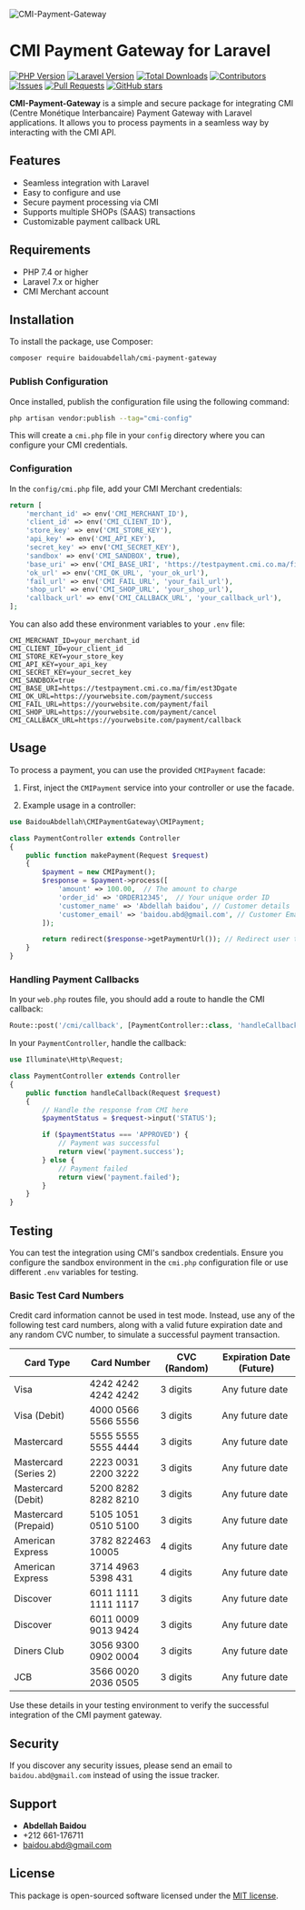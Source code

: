 

![CMI-Payment-Gateway](https://raw.githubusercontent.com/baidou5/CMI-Payment-Gateway/main/cmi.jpg)

# CMI Payment Gateway for Laravel

[![PHP Version](https://img.shields.io/badge/PHP-%3E%3D7.4-blue.svg)](https://www.php.net/)
[![Laravel Version](https://img.shields.io/badge/Laravel-%3E%3D7.0-orange.svg)](https://laravel.com/)
[![Total Downloads](https://img.shields.io/packagist/dt/baidouabdellah/cmi-payment-gateway)](https://packagist.org/packages/baidouabdellah/cmi-payment-gateway)
[![Contributors](https://img.shields.io/github/contributors/baidou5/CMI-Payment-Gateway.svg)](https://github.com/baidou5/CMI-Payment-Gateway/graphs/contributors)
[![Issues](https://img.shields.io/github/issues/baidou5/CMI-Payment-Gateway.svg)](https://github.com/baidou5/CMI-Payment-Gateway/issues)
[![Pull Requests](https://img.shields.io/github/issues-pr/baidou5/CMI-Payment-Gateway.svg)](https://github.com/baidou5/CMI-Payment-Gateway/pulls)
[![GitHub stars](https://img.shields.io/github/stars/baidou5/CMI-Payment-Gateway.svg?style=social)](https://github.com/baidou5/CMI-Payment-Gateway/stargazers)


**CMI-Payment-Gateway** is a simple and secure package for integrating CMI (Centre Monétique Interbancaire) Payment Gateway with Laravel applications. It allows you to process payments in a seamless way by interacting with the CMI API.

## Features

- Seamless integration with Laravel
- Easy to configure and use
- Secure payment processing via CMI
- Supports multiple SHOPs (SAAS) transactions
- Customizable payment callback URL

## Requirements

- PHP 7.4 or higher
- Laravel 7.x or higher
- CMI Merchant account

## Installation

To install the package, use Composer:

```bash
composer require baidouabdellah/cmi-payment-gateway
```

### Publish Configuration

Once installed, publish the configuration file using the following command:

```bash
php artisan vendor:publish --tag="cmi-config"
```

This will create a `cmi.php` file in your `config` directory where you can configure your CMI credentials.

### Configuration

In the `config/cmi.php` file, add your CMI Merchant credentials:

```php
return [
    'merchant_id' => env('CMI_MERCHANT_ID'),
    'client_id' => env('CMI_CLIENT_ID'),
    'store_key' => env('CMI_STORE_KEY'),
    'api_key' => env('CMI_API_KEY'),
    'secret_key' => env('CMI_SECRET_KEY'),
    'sandbox' => env('CMI_SANDBOX', true),
    'base_uri' => env('CMI_BASE_URI', 'https://testpayment.cmi.co.ma/fim/est3Dgate'),
    'ok_url' => env('CMI_OK_URL', 'your_ok_url'),
    'fail_url' => env('CMI_FAIL_URL', 'your_fail_url'),
    'shop_url' => env('CMI_SHOP_URL', 'your_shop_url'),
    'callback_url' => env('CMI_CALLBACK_URL', 'your_callback_url'),
];
```

You can also add these environment variables to your `.env` file:

```env
CMI_MERCHANT_ID=your_merchant_id
CMI_CLIENT_ID=your_client_id
CMI_STORE_KEY=your_store_key
CMI_API_KEY=your_api_key
CMI_SECRET_KEY=your_secret_key
CMI_SANDBOX=true
CMI_BASE_URI=https://testpayment.cmi.co.ma/fim/est3Dgate
CMI_OK_URL=https://yourwebsite.com/payment/success
CMI_FAIL_URL=https://yourwebsite.com/payment/fail
CMI_SHOP_URL=https://yourwebsite.com/payment/cancel
CMI_CALLBACK_URL=https://yourwebsite.com/payment/callback
```

## Usage

To process a payment, you can use the provided `CMIPayment` facade:

1. First, inject the `CMIPayment` service into your controller or use the facade.

2. Example usage in a controller:

```php
use BaidouAbdellah\CMIPaymentGateway\CMIPayment;

class PaymentController extends Controller
{
    public function makePayment(Request $request)
    {
        $payment = new CMIPayment();
        $response = $payment->process([
            'amount' => 100.00,  // The amount to charge
            'order_id' => 'ORDER12345',  // Your unique order ID
            'customer_name' => 'Abdellah baidou', // Customer details
            'customer_email' => 'baidou.abd@gmail.com', // Customer Email
        ]);

        return redirect($response->getPaymentUrl()); // Redirect user to CMI payment page
    }
}
```

### Handling Payment Callbacks

In your `web.php` routes file, you should add a route to handle the CMI callback:

```php
Route::post('/cmi/callback', [PaymentController::class, 'handleCallback'])->name('cmi.callback');
```

In your `PaymentController`, handle the callback:

```php
use Illuminate\Http\Request;

class PaymentController extends Controller
{
    public function handleCallback(Request $request)
    {
        // Handle the response from CMI here
        $paymentStatus = $request->input('STATUS');

        if ($paymentStatus === 'APPROVED') {
            // Payment was successful
            return view('payment.success');
        } else {
            // Payment failed
            return view('payment.failed');
        }
    }
}
```

## Testing

You can test the integration using CMI's sandbox credentials. Ensure you configure the sandbox environment in the `cmi.php` configuration file or use different `.env` variables for testing.

### Basic Test Card Numbers

Credit card information cannot be used in test mode. Instead, use any of the following test card numbers, along with a valid future expiration date and any random CVC number, to simulate a successful payment transaction.

| Card Type            | Card Number         | CVC (Random) | Expiration Date (Future)          |
|----------------------|---------------------|--------------|-----------------------------------|
| Visa                 | 4242 4242 4242 4242 | 3 digits     | Any future date                  |
| Visa (Debit)         | 4000 0566 5566 5556 | 3 digits     | Any future date                  |
| Mastercard           | 5555 5555 5555 4444 | 3 digits     | Any future date                  |
| Mastercard (Series 2)| 2223 0031 2200 3222 | 3 digits     | Any future date                  |
| Mastercard (Debit)   | 5200 8282 8282 8210 | 3 digits     | Any future date                  |
| Mastercard (Prepaid) | 5105 1051 0510 5100 | 3 digits     | Any future date                  |
| American Express     | 3782 822463 10005   | 4 digits     | Any future date                  |
| American Express     | 3714 4963 5398 431  | 4 digits     | Any future date                  |
| Discover             | 6011 1111 1111 1117 | 3 digits     | Any future date                  |
| Discover             | 6011 0009 9013 9424 | 3 digits     | Any future date                  |
| Diners Club          | 3056 9300 0902 0004 | 3 digits     | Any future date                  |
| JCB                  | 3566 0020 2036 0505 | 3 digits     | Any future date                  |

Use these details in your testing environment to verify the successful integration of the CMI payment gateway.

## Security

If you discover any security issues, please send an email to `baidou.abd@gmail.com` instead of using the issue tracker.

## Support
- **Abdellah Baidou**
- +212 661-176711
- baidou.abd@gmail.com

## License

This package is open-sourced software licensed under the [MIT license](https://opensource.org/licenses/MIT).

